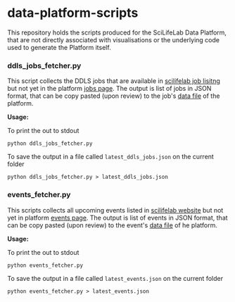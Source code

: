 # data-platform-scripts
This repository holds the scripts produced for the SciLifeLab Data Platform, that are not directly associated with visualisations or the underlying code used to generate the Platform itself.

### ddls_jobs_fetcher.py

This script collects the DDLS jobs that are available in [scilifelab job lisitng](https://www.scilifelab.se/careers?filter=ddls) but not yet in the platform [jobs page](https://data.scilifelab.se/jobs/). The output is list of jobs in JSON format, that can be copy pasted (upon review) to the job's [data file](https://blobserver.dc.scilifelab.se/blob/data_platform_jobs.json/info) of the platform.

**Usage:**

To print the out to stdout
```
python ddls_jobs_fetcher.py
```

To save the output in a file called `latest_ddls_jobs.json` on the current folder
```
python ddls_jobs_fetcher.py > latest_ddls_jobs.json
```

### events_fetcher.py

This scripts collects all upcoming events listed in [scilifelab website](https://www.scilifelab.se/events) but not yet in platform [events page](https://data.scilifelab.se/events/). The output is list of events in JSON format, that can be copy pasted (upon review) to the event's [data file](https://blobserver.dc.scilifelab.se/blob/data_platform_events.json/info) of he platform.

**Usage:**

To print the out to stdout
```
python events_fetcher.py
```

To save the output in a file called `latest_events.json` on the current folder
```
python events_fetcher.py > latest_events.json
```

